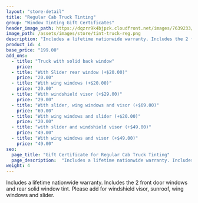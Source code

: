 ```yaml
---
layout: "store-detail"
title: "Regular Cab Truck Tinting"
group: "Window Tinting Gift Certificates"
header_image_path: https://dqzrr9k4bjpzk.cloudfront.net/images/7639233/346603582.jpg
image_path: /assets/images/store/tint-truck-reg.png
description: "Includes a lifetime nationwide warranty. Includes the 2 front door windows and rear solid window tint."
product_id: 4
base_price: "199.00"
add_ons:
  - title: "Truck with solid back window"
    price:
  - title: "With Slider rear window (+$20.00)"
    price: "20.00"
  - title: "With wing windows (+$20.00)"
    price: "20.00"
  - title: "With windshield visor (+$29.00)"
    price: "29.00"
  - title: "With slider, wing windows and visor (+$69.00)"
    price: "69.00"
  - title: "With wing windows and slider (+$20.00)"
    price: "20.00"
  - title: "with slider and windshield visor (+$49.00)"
    price: "49.00"
  - title: "With wing windows and visor (+$49.00)"
    price: "49.00"
seo:
  page_title: "Gift Certificate for Regular Cab Truck Tinting"
  page_description:  "Includes a lifetime nationwide warranty. Includes the 2 front door windows and rear solid window tint. "
weight: 4
---
```

Includes a lifetime nationwide warranty. Includes the 2 front door windows and rear solid window tint. Please add for windshield visor, sunroof, wing windows and slider.
